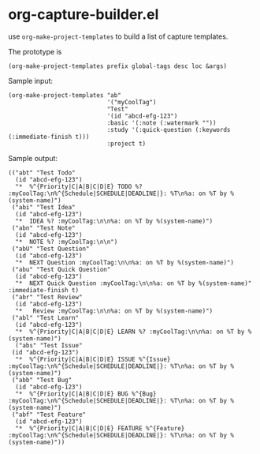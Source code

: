 # org-capture-builder.el

use `org-make-project-templates` to build a list of capture templates. 

The prototype is

    (org-make-project-templates prefix global-tags desc loc &args)
    
Sample input: 

    (org-make-project-templates "ab" 
                                '("myCoolTag") 
                                "Test" 
                                '(id "abcd-efg-123") 
                                :basic '(:note (:watermark "")) 
                                :study '(:quick-question (:keywords (:immediate-finish t)))
                                :project t)
                                
Sample output:

    (("abt" "Test Todo"
      (id "abcd-efg-123")
      "*  %^{Priority|C|A|B|C|D|E} TODO %? :myCoolTag:\n%^{Schedule|SCHEDULE|DEADLINE|}: %T\n%a: on %T by %(system-name)")
     ("abi" "Test Idea"
      (id "abcd-efg-123")
      "*  IDEA %? :myCoolTag:\n\n%a: on %T by %(system-name)")
     ("abn" "Test Note"
      (id "abcd-efg-123")
      "*  NOTE %? :myCoolTag:\n\n")
     ("abU" "Test Question"
      (id "abcd-efg-123")
      "*  NEXT Question :myCoolTag:\n\n%a: on %T by %(system-name)")
     ("abu" "Test Quick Question"
      (id "abcd-efg-123")
      "*  NEXT Quick Question :myCoolTag:\n\n%a: on %T by %(system-name)" :immediate-finish t)
     ("abr" "Test Review"
      (id "abcd-efg-123")
      "*   Review :myCoolTag:\n\n%a: on %T by %(system-name)")
     ("abl" "Test Learn"
      (id "abcd-efg-123")
      "*  %^{Priority|C|A|B|C|D|E} LEARN %? :myCoolTag:\n\n%a: on %T by %(system-name)")
      ("abs" "Test Issue"
     (id "abcd-efg-123")
      "*  %^{Priority|C|A|B|C|D|E} ISSUE %^{Issue} :myCoolTag:\n%^{Schedule|SCHEDULE|DEADLINE|}: %T\n%a: on %T by %(system-name)")
     ("abb" "Test Bug"
      (id "abcd-efg-123")
      "*  %^{Priority|C|A|B|C|D|E} BUG %^{Bug} :myCoolTag:\n%^{Schedule|SCHEDULE|DEADLINE|}: %T\n%a: on %T by %(system-name)")
     ("abf" "Test Feature"
      (id "abcd-efg-123")
      "*  %^{Priority|C|A|B|C|D|E} FEATURE %^{Feature} :myCoolTag:\n%^{Schedule|SCHEDULE|DEADLINE|}: %T\n%a: on %T by %(system-name)"))
    
